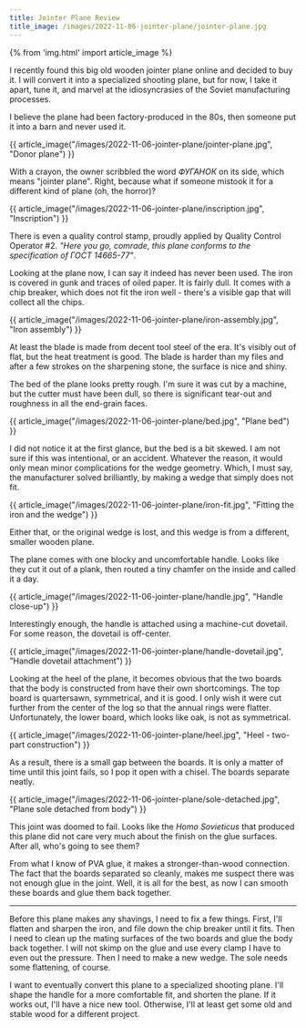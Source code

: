 ```yaml
---
title: Jointer Plane Review
title_image: /images/2022-11-06-jointer-plane/jointer-plane.jpg
---
```


{% from 'img.html' import article_image %}

I recently found this big old wooden jointer plane online and decided to buy it. I will convert it into a specialized shooting plane, but for now, I take it apart, tune it, and marvel at the idiosyncrasies of the Soviet manufacturing processes.

<!--more-->

I believe the plane had been factory-produced in the 80s, then someone put it into a barn and never used it.

{{ article_image("/images/2022-11-06-jointer-plane/jointer-plane.jpg", "Donor plane") }}

With a crayon, the owner scribbled the word _ФУГАНОК_ on its side, which means "jointer plane". Right, because what if someone mistook it for a different kind of plane (oh, the horror)?

{{ article_image("/images/2022-11-06-jointer-plane/inscription.jpg", "Inscription") }}

There is even a quality control stamp, proudly applied by Quality Control Operator #2. _"Here you go, comrade, this plane conforms to the specification of ГОСТ 14665-77"_.

Looking at the plane now, I can say it indeed has never been used. The iron is covered in gunk and traces of oiled paper. It is fairly dull. It comes with a chip breaker, which does not fit the iron well - there's a visible gap that will collect all the chips.

{{ article_image("/images/2022-11-06-jointer-plane/iron-assembly.jpg", "Iron assembly") }}

At least the blade is made from decent tool steel of the era. It's visibly out of flat, but the heat treatment is good. The blade is harder than my files and after a few strokes on the sharpening stone, the surface is nice and shiny.

The bed of the plane looks pretty rough. I'm sure it was cut by a machine, but the cutter must have been dull, so there is significant tear-out and roughness in all the end-grain faces.

{{ article_image("/images/2022-11-06-jointer-plane/bed.jpg", "Plane bed") }}

I did not notice it at the first glance, but the bed is a bit skewed. I am not sure if this was intentional, or an accident. Whatever the reason, it would only mean minor complications for the wedge geometry. Which, I must say, the manufacturer solved brilliantly, by making a wedge that simply does not fit.

{{ article_image("/images/2022-11-06-jointer-plane/iron-fit.jpg", "Fitting the iron and the wedge") }}

Either that, or the original wedge is lost, and this wedge is from a different, smaller wooden plane.

The plane comes with one blocky and uncomfortable handle. Looks like they cut it out of a plank, then routed a tiny chamfer on the inside and called it a day.

{{ article_image("/images/2022-11-06-jointer-plane/handle.jpg", "Handle close-up") }}

Interestingly enough, the handle is attached using a machine-cut dovetail. For some reason, the dovetail is off-center.

{{ article_image("/images/2022-11-06-jointer-plane/handle-dovetail.jpg", "Handle dovetail attachment") }}

Looking at the heel of the plane, it becomes obvious that the two boards that the body is constructed from have their own shortcomings. The top board is quartersawn, symmetrical, and it is good. I only wish it were cut further from the center of the log so that the annual rings were flatter. Unfortunately, the lower board, which looks like oak, is not as symmetrical.

{{ article_image("/images/2022-11-06-jointer-plane/heel.jpg", "Heel - two-part construction") }}

As a result, there is a small gap between the boards. It is only a matter of time until this joint fails, so I pop it open with a chisel. The boards separate neatly.

{{ article_image("/images/2022-11-06-jointer-plane/sole-detached.jpg", "Plane sole detached from body") }}

This joint was doomed to fail. Looks like the _Homo Sovieticus_ that produced this plane did not care very much about the finish on the glue surfaces. After all, who's going to see them?

From what I know of PVA glue, it makes a stronger-than-wood connection. The fact that the boards separated so cleanly, makes me suspect there was not enough glue in the joint. Well, it is all for the best, as now I can smooth these boards and glue them back together.

***

Before this plane makes any shavings, I need to fix a few things. First, I'll flatten and sharpen the iron, and file down the chip breaker until it fits. Then I need to clean up the mating surfaces of the two boards and glue the body back together. I will not skimp on the glue and use every clamp I have to even out the pressure. Then I need to make a new wedge. The sole needs some flattening, of course.

I want to eventually convert this plane to a specialized shooting plane. I'll shape the handle for a more comfortable fit, and shorten the plane. If it works out, I'll have a nice new tool. Otherwise, I'll at least get some old and stable wood for a different project.
